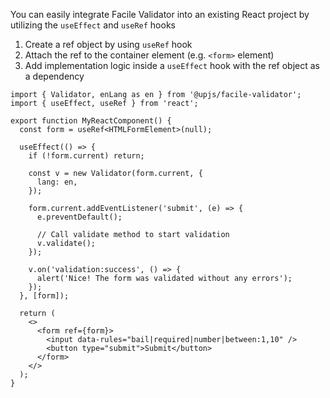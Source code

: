 You can easily integrate Facile Validator into an existing React project by utilizing the `useEffect` and `useRef` hooks

1. Create a ref object by using `useRef` hook
2. Attach the ref to the container element (e.g. `<form>` element)
3. Add implementation logic inside a `useEffect` hook with the ref object as a dependency

```tsx
import { Validator, enLang as en } from '@upjs/facile-validator';
import { useEffect, useRef } from 'react';

export function MyReactComponent() {
  const form = useRef<HTMLFormElement>(null);

  useEffect(() => {
    if (!form.current) return;

    const v = new Validator(form.current, {
      lang: en,
    });

    form.current.addEventListener('submit', (e) => {
      e.preventDefault();

      // Call validate method to start validation
      v.validate();
    });

    v.on('validation:success', () => {
      alert('Nice! The form was validated without any errors');
    });
  }, [form]);

  return (
    <>
      <form ref={form}>
        <input data-rules="bail|required|number|between:1,10" />
        <button type="submit">Submit</button>
      </form>
    </>
  );
}
```
